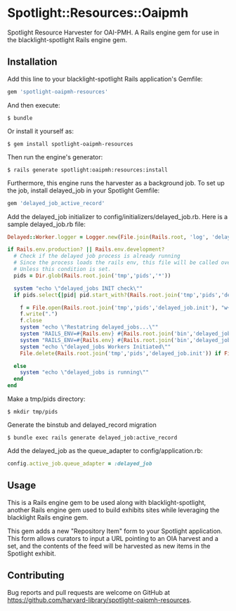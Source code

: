 # Spotlight::Resources::Oaipmh

Spotlight Resource Harvester for OAI-PMH.  A Rails engine gem for use in the blacklight-spotlight Rails engine gem.

## Installation

Add this line to your blacklight-spotlight Rails application's Gemfile:

```ruby
gem 'spotlight-oaipmh-resources'
```

And then execute:

    $ bundle

Or install it yourself as:

    $ gem install spotlight-oaipmh-resources

Then run the engine's generator:

    $ rails generate spotlight:oaipmh:resources:install

Furthermore, this engine runs the harvester as a background job.  To set up the job, install delayed_job
in your Spotlight Gemfile:
```ruby 
gem 'delayed_job_active_record'
```

Add the delayed_job initializer to config/initializers/delayed_job.rb.  Here is a sample delayed_job.rb file:
```ruby 
Delayed::Worker.logger = Logger.new(File.join(Rails.root, 'log', 'delayed_job.log'))

if Rails.env.production? || Rails.env.development?
  # Check if the delayed job process is already running
  # Since the process loads the rails env, this file will be called over and over
  # Unless this condition is set.
  pids = Dir.glob(Rails.root.join('tmp','pids','*'))

  system "echo \"delayed_jobs INIT check\""
  if pids.select{|pid| pid.start_with?(Rails.root.join('tmp','pids','delayed_job.init').to_s)}.empty?

    f = File.open(Rails.root.join('tmp','pids','delayed_job.init'), "w+") 
    f.write(".")
    f.close
    system "echo \"Restatring delayed_jobs...\""
    system "RAILS_ENV=#{Rails.env} #{Rails.root.join('bin','delayed_job')} stop"
    system "RAILS_ENV=#{Rails.env} #{Rails.root.join('bin','delayed_job')} start"
    system "echo \"delayed_jobs Workers Initiated\""
    File.delete(Rails.root.join('tmp','pids','delayed_job.init')) if File.exist?(Rails.root.join('tmp','pids','delayed_job.init'))

  else
    system "echo \"delayed_jobs is running\""
  end
end
```

Make a tmp/pids directory:

	$ mkdir tmp/pids

Generate the binstub and delayed_record migration

	$ bundle exec rails generate delayed_job:active_record

Add the delayed_job as the queue_adapter to config/application.rb:

```ruby
config.active_job.queue_adapter = :delayed_job
```

## Usage

This is a Rails engine gem to be used along with blacklight-spotlight, another Rails engine gem used to build exhibits sites while leveraging the blacklight Rails engine gem.

This gem adds a new "Repository Item" form to your Spotlight application. This form allows curators to input a URL pointing to an OIA harvest and a set, and the contents of the feed will be harvested as new items in the Spotlight exhibit.

## Contributing

Bug reports and pull requests are welcome on GitHub at https://github.com/harvard-library/spotlight-oaipmh-resources.



